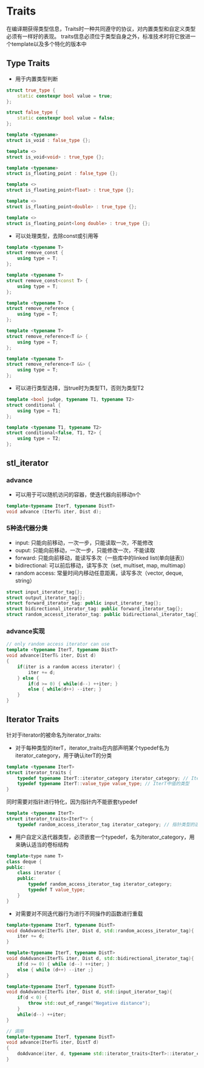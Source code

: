 # Traits
在编译期获得类型信息，Traits时一种共同遵守的协议，对内置类型和自定义类型必须有一样好的表现。
traits信息必须位于类型自身之外，标准技术时将它放进一个template以及多个特化的版本中
## Type Traits
- 用于内置类型判断
```cpp
struct true_type {
    static constexpr bool value = true;
};

struct false_type {
    static constexpr bool value = false;
};

template <typename>
struct is_void : false_type {};

template <>
struct is_void<void> : true_type {};

template <typename>
struct is_floating_point : false_type {};

template <>
struct is_floating_point<float> : true_type {};

template <>
struct is_floating_point<double> : true_type {};

template <>
struct is_floating_point<long double> : true_type {};
```
- 可以处理类型，去除const或引用等
```cpp
template <typename T>
struct remove_const {
    using type = T;
};

template <typename T>
struct remove_const<const T> {
    using type = T;
};

template <typename T>
struct remove_reference {
    using type = T;
};

template <typename T>
struct remove_reference<T &> {
    using type = T;
};

template <typename T>
struct remove_reference<T &&> {
    using type = T;
};
```
- 可以进行类型选择，当true时为类型T1，否则为类型T2
```cpp
template <bool judge, typename T1, typename T2>
struct conditional {
    using type = T1;
};

template <typename T1, typename T2>
struct conditional<false, T1, T2> {
    using type = T2;
};
```
## stl_iterator
### advance
- 可以用于可以随机访问的容器，使迭代器向前移动n个
```cpp
template<typename IterT, typename DistT>
void advance (IterT& iter, Dist d);
```
### 5种迭代器分类
- input: 只能向前移动，一次一步，只能读取一次，不能修改
- ouput: 只能向前移动，一次一步，只能修改一次，不能读取
- forward: 只能向前移动，能读写多次（一些库中的linked list(单向链表)）
- bidirectional: 可以前后移动，读写多次（set, multiset, map, multimap）
- random access: 常量时间内移动任意距离，读写多次（vector, deque, string）

```cpp
struct input_iterator_tag{};
struct output_iterator_tag{};
struct forward_iterator_tag: public input_iterator_tag{};
struct bidirectional_iterator_tag: public forward_iterator_tag{};
struct random_accesst_iterator_tag: public bidirectional_iterator_tag{};
```
### advance实现
```cpp
// only random access iterator can use
template <typename IterT, typename DistT>
void advance(IterT& iter, Dist d)
{
    if(iter is a random access iterator) {
        iter += d;
    } else {
        if(d >= 0) { while(d--) ++iter; }
        else { while(d++) --iter; }
    }
}
```

## Iterator Traits
针对于iterator的被命名为iterator_traits:
- 对于每种类型的iterT，iterator_traits<iterT>在内部声明某个typedef名为iterator_category，用于确认iterT的分类
```cpp
template <typename IterT>
struct iterator_traits {
    typedef typename IterT::iterator_category iterator_category; // IterT::iterator_category iterator表现自己的类型
    typedef typename IterT::value_type value_type; // IterT中值的类型
}
```
同时需要对指针进行特化，因为指针内不能嵌套typedef
```cpp
template <typename IterT>
struct iterator_traits<IterT*> {
    typedef random_access_iterator_tag iterator_category; // 指针类型的迭代器和random_access类似
```
- 用户自定义迭代器类型，必须嵌套一个typedef，名为iterator_category，用来确认适当的卷标结构
```cpp
template<type name T>
class deque {
public:
    class iterator {
    public:
        typedef random_access_iterator_tag iterator_category;
        typedef T value_type;
    }
}
```
- 对需要对不同迭代器行为进行不同操作的函数进行重载
```cpp
template<typename IterT, typename DistT>
void doAdvance(IterT& iter, Dist d, std::random_access_iterator_tag){
    iter += d;
}

template<typename IterT, typename DistT>
void doAdvance(IterT& iter, Dist d, std::bidirectional_iterator_tag){
    if(d >= 0) { while (d--) ++iter; }
    else { while (d++) --iter ;}
}

template<typename IterT, typename DistT>
void doAdvance(IterT& iter, Dist d, std::input_iterator_tag){
    if(d < 0) {
        throw std::out_of_range("Negative distance");
    }
    while(d--) ++iter;
}

// 调用
template<typename IterT, typename DistT>
void advance(IterT& iter, DistT d)
{
    doAdvance(iter, d, typename std::iterator_traits<IterT>::iterator_category() );
}
```